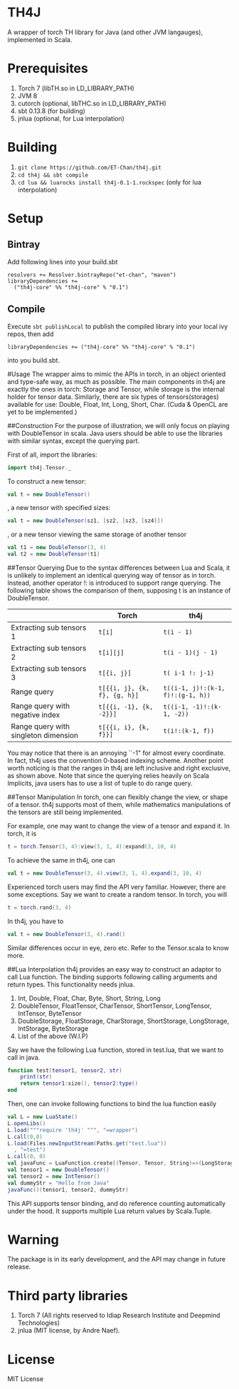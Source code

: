 # TH4J
A wrapper of torch TH library for Java (and other JVM langauges), implemented in Scala.

# Prerequisites
1. Torch 7 (libTH.so in LD_LIBRARY_PATH)
2. JVM 8
3. cutorch (optional, libTHC.so in LD_LIBRARY_PATH)
4. sbt 0.13.8 (for building)
5. jnlua (optional, for Lua interpolation)

# Building
1. `git clone https://github.com/ET-Chan/th4j.git`
2. `cd th4j && sbt compile`
3. `cd lua && luarocks install th4j-0.1-1.rockspec` (only for lua interpolation)

# Setup
## Bintray
Add following lines into your build.sbt
```
resolvers += Resolver.bintrayRepo("et-chan", "maven")
libraryDependencies +=
  ("th4j-core" %% "th4j-core" % "0.1")
```
## Compile
Execute `sbt publishLocal` to publish the compiled library into your local ivy repos, then add 
```
libraryDependencies += ("th4j-core" %% "th4j-core" % "0.1")
```
into you build.sbt.


#Usage
The wrapper aims to mimic the APIs in torch, in an object oriented and type-safe way, as much as possible. The main components in th4j are exactly the ones in torch: Storage and Tensor, while storage is the internal holder for tensor data. Similarly, there are six types of tensors(storages) available for use: Double, Float, Int, Long, Short, Char. (Cuda & OpenCL are yet to be implemented.)

##Construction
For the purpose of illustration, we will only focus on playing with DoubleTensor in scala. Java users should be able to use the libraries with similar syntax, except the querying part.

First of all, import the libraries:

```scala
import th4j.Tensor._
```

To construct a new tensor:

```scala
val t = new DoubleTensor()
```

, a new tensor with specified sizes:

```scala
val t = new DoubleTensor(sz1, [sz2, [sz3, [sz4]])
```

, or a new tensor viewing the same storage of another tensor
 
```scala
val t1 = new DoubleTensor(3, 4)
val t2 = new DoubleTensor(t1)
```

##Tensor Querying
Due to the syntax differences between Lua and Scala, it is unlikely to implement an identical querying way of tensor as in torch. Instead, another operator !: is introduced to support range querying. The following table shows the comparison of them, supposing t is an instance of DoubleTensor.

|                               | Torch                    | th4j           | 
|-------------------------------| -------------------------|----------------| 
|Extracting sub tensors 1       | `t[i]`                   | `t(i - 1)` | 
|Extracting sub tensors 2       | `t[i][j]`      | `t(i - 1)(j - 1)`     | 
|Extracting sub tensors 3       |`t[{i, j}]` |`t( i-1 !: j-1)`|
|Range query                    | `t[{{i, j}, {k, f}, {g, h}]`    | `t((i-1, j)!:(k-1, f)!:(g-1, h))`      | 
|Range query with negative index| `t[{{i, -1}, {k, -2}}]`  |`t((i-1, -1)!:(k-1, -2))`|
|Range query with singleton dimension|`t[{{i, i}, {k, f}}]` | `t(i!:(k-1, f))`|

You may notice that there is an annoying ``-1" for almost every coordinate. In fact, th4j uses the convention 0-based indexing scheme. Another point worth noticing is that the ranges in th4j are left inclusive and right exclusive, as shown above. Note that since the querying relies heavily on Scala Implicits, java users has to use a list of tuple to do range query.


##Tensor Manipulation
In torch, one can flexibly change the view, or shape of a tensor. th4j supports most of them, while mathematics manipulations of the tensors are still being implemented.

For example, one may want to change the view of a tensor and expand it. In torch, it is

```lua
t = torch.Tensor(3, 4):view(3, 1, 4):expand(3, 10, 4)
```

To achieve the same in th4j, one can

```scala
val t = new DoubleTensor(3, 4).view(3, 1, 4).expand(3, 10, 4)
```

Experienced torch users may find the API very familiar. However, there are some exceptions. Say we want to create a random tensor. In torch, you will

```lua
t = torch.rand(3, 4)
```

In th4j, you have to 

```scala
val t = new DoubleTensor(3, 4).rand()
```

Similar differences occur in eye, zero etc. Refer to the Tensor.scala to know more.



##Lua Interpolation
th4j provides an easy way to construct an adaptor to call Lua function. The binding supports following calling arguments and return types.
This functionality needs jnlua.

1. Int, Double, Float, Char, Byte, Short, String, Long
2. DoubleTensor, FloatTensor, CharTensor, ShortTensor, LongTensor, IntTensor, ByteTensor 
3. DoubleStorage, FloatStorage, CharStorage, ShortStorage, LongStorage, IntStorage, ByteStorage
4. List of the above (W.I.P)

Say we have the following Lua function, stored in test.lua, that we want to call in java.

```lua
function test(tensor1, tensor2, str)
    print(str)
    return tensor1:size(), tensor2:type()
end
```

Then, one can invoke following functions to bind the lua function easily

```scala
val L = new LuaState()
L.openLibs()
L.load("""require 'th4j' """, "=wrapper")
L.call(0,0)
L.load(Files.newInputStream(Paths.get("test.lua"))
  , "=test")
L.call(0, 0)
val javaFunc = LuaFunction.create[(Tensor, Tensor, String)=>(LongStorage, String)]("test", L)
val tensor1 = new DoubleTensor()
val tensor2 = new IntTensor()
val dummyStr = "Hello from Java"
javaFunc()(tensor1, tensor2, dummyStr)
```

This API supports tensor binding, and do reference counting automatically under the hood. It supports multiple Lua return values by Scala.Tuple.

# Warning
The package is in its early development, and the API may change in future release.

# Third party libraries
1. Torch 7 (All rights reserved to Idiap Research Institute and Deepmind Technologies)
2. jnlua   (MIT license, by Andre Naef).

# License
MIT License